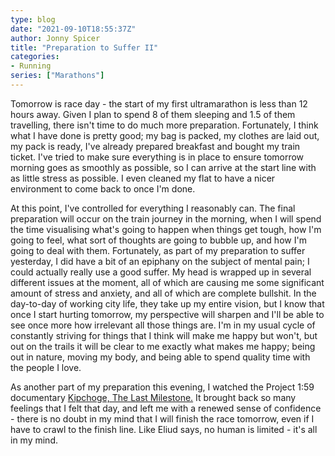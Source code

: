 ```yaml
---
type: blog
date: "2021-09-10T18:55:37Z"
author: Jonny Spicer
title: "Preparation to Suffer II"
categories:
- Running
series: ["Marathons"]
---
```

Tomorrow is race day - the start of my first ultramarathon is less than 12 hours away. Given I plan to spend 8 of them sleeping and 1.5 of them travelling, there isn't time to do much more preparation. Fortunately, I think what I have done is pretty good; my bag is packed,
my clothes are laid out, my pack is ready, I've already prepared breakfast and bought my train ticket. I've tried to make sure everything is in place to ensure tomorrow morning goes as smoothly as possible, so I can arrive at the start line with as little stress as
possible. I even cleaned my flat to have a nicer environment to come back to once I'm done.

At this point, I've controlled for everything I reasonably can. The final preparation will occur on the train journey in the morning, when I will spend the time visualising what's going to happen when things get tough, how I'm going to feel, what sort of thoughts are
going to bubble up, and how I'm going to deal with them. Fortunately, as part of my preparation to suffer yesterday, I did have a bit of an epiphany on the subject of mental pain; I could actually really use a good suffer. My head is wrapped up in several different issues
at the moment, all of which are causing me some significant amount of stress and anxiety, and all of which are complete bullshit. In the day-to-day of working city life, they take up my entire vision, but I know that once I start hurting tomorrow, my perspective will
sharpen and I'll be able to see once more how irrelevant all those things are. I'm in my usual cycle of constantly striving for things that I think will make me happy but won't, but out on the trails it will be clear to me exactly what makes me happy; being out in nature,
moving my body, and being able to spend quality time with the people I love.

As another part of my preparation this evening, I watched the Project 1:59 documentary [Kipchoge, The Last Milestone.](https://kipchogemovie.com/) It brought back so many feelings that I felt that day, and left me with a renewed sense of confidence - there is no doubt in
my mind that I will finish the race tomorrow, even if I have to crawl to the finish line. Like Eliud says, no human is limited - it's all in my mind.
